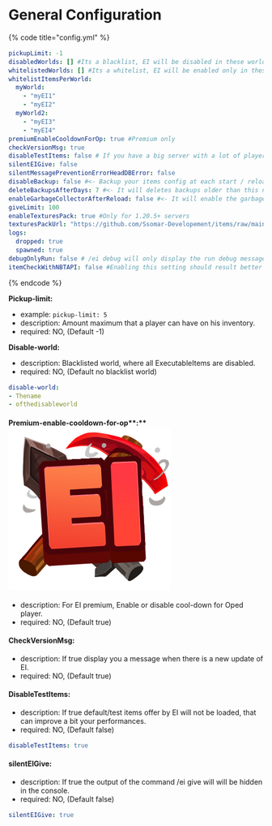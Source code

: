 # General Configuration

{% code title="config.yml" %}
```yaml
pickupLimit: -1
disabledWorlds: [] #Its a blacklist, EI will be disabled in these worlds
whitelistedWorlds: [] #Its a whitelist, EI will be enabled only in these worlds
whitelistItemsPerWorld:
  myWorld:
    - "myEI1"
    - "myEI2"
  myWorld2:
    - "myEI3"
    - "myEI4"
premiumEnableCooldownForOp: true #Premium only
checkVersionMsg: true
disableTestItems: false # If you have a big server with a lot of players, it's recommended to turn this option on true
silentEIGive: false
silentMessagePreventionErrorHeadDBError: false
disableBackup: false #<- Backup your items config at each start / reload of the server
deleteBackupsAfterDays: 7 #<- It will deletes backups older than this number of days
enableGarbageCollectorAfterReload: false #<- It will enable the garbage collector after a reload of the server
giveLimit: 100
enableTexturesPack: true #Only for 1.20.5+ servers
texturesPackUrl: "https://github.com/Ssomar-Developement/items/raw/main/__textures__/ExecutableItems_Pack.zip" #Only for 1.20.5+ servers
logs:
  dropped: true
  spawned: true
debugOnlyRun: false # /ei debug will only display the run debug message
itemCheckWithNBTAPI: false #Enabling this setting should result better performance when ExecutableItems checks if the item is an EI or not.
```
{% endcode %}



**Pickup-limit:**

* example: `pickup-limit: 5`
* description: Amount maximum that a player can have on his inventory.
* required: NO, (Default -1)



**Disable-world:**

* description: Blacklisted world, where all ExecutableItems are disabled.
* required: NO, (Default no blacklist world)

```yaml
disable-world:
- Thename
- ofthedisableworld
```

#### Premium-enable-cooldown-for-op**:** <img src="../../.gitbook/assets/Executable Items Color3.png" alt="" data-size="line">

* description: For EI premium, Enable or disable cool-down for Oped player.
* required: NO, (Default true)

#### CheckVersionMsg:

* description: If true display you a message when there is a new update of EI.
* required: NO, (Default true)

#### DisableTestItems:

* description: If true default/test items offer by EI will not be loaded, that can improve a bit your performances.
* required: NO, (Default false)

```yaml
disableTestItems: true
```

#### silentEIGive:

* description: If true the output of the command /ei give will will be hidden in the console.
* required: NO, (Default false)

```yaml
silentEIGive: true
```
